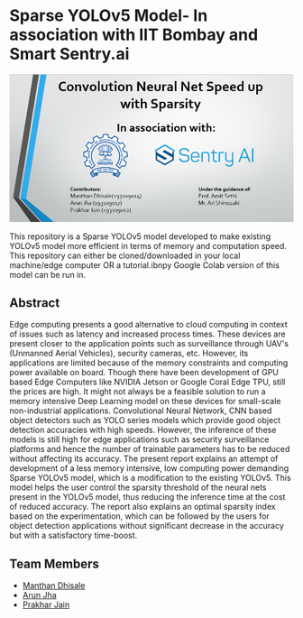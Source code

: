 # Sparse YOLOv5 Model- In association with IIT Bombay and Smart Sentry.ai

![alt text](./headd.PNG)

This repository is a Sparse YOLOv5 model developed to make existing YOLOv5 model more efficient in terms of memory and computation speed. This repository can either be cloned/downloaded in your local machine/edge computer OR a tutorial.ibnpy Google Colab version of this model can be run in.

## Abstract
Edge computing presents a good alternative to cloud computing in context of issues such as latency and increased process times. These devices are present closer to the application points such as surveillance through UAV's (Unmanned Aerial Vehicles), security cameras, etc. However, its applications are limited because of the memory constraints and computing power available on board. Though there have been development of GPU based Edge Computers like NVIDIA Jetson or Google Coral Edge TPU, still the prices are high. It might not always be a feasible solution to run a memory intensive Deep Learning model on these devices for small-scale non-industrial applications.  Convolutional Neural Network, CNN based object detectors such as YOLO series models which provide good object detection accuracies with high speeds. However, the inference of these models is still high for edge applications such as security surveillance platforms and hence the number of trainable parameters has to be reduced without affecting its accuracy. The present report explains an attempt of development of a less memory intensive, low computing power demanding Sparse YOLOv5 model, which is a modification to the existing YOLOv5. This model helps the user control the sparsity threshold of the neural nets present in the YOLOv5 model, thus reducing the inference time at the cost of reduced accuracy. The report also explains an optimal sparsity index based on the experimentation, which can be followed by the users for object detection applications without significant decrease in the accuracy but with a satisfactory time-boost.


## Team Members
- [Manthan Dhisale](https://github.com/ManthanND) 
- [Arun Jha](https://github.com/jhaarun)
- [Prakhar Jain](https://github.com/pra1608)



